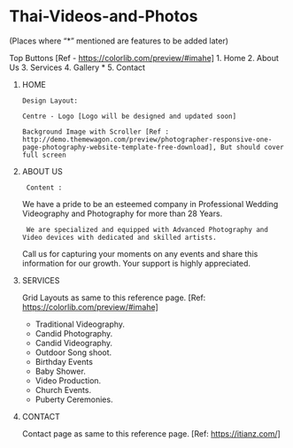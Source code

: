 
# Thai-Videos-and-Photos
(Places where “*” mentioned are features to be added later)


Top Buttons [Ref - https://colorlib.com/preview/#imahe]
       1. Home
       2. About Us
       3. Services
       4. Gallery  * 
       5. Contact

1. HOME

       Design Layout:
       
       Centre - Logo [Logo will be designed and updated soon]

       Background Image with Scroller [Ref : http://demo.themewagon.com/preview/photographer-responsive-one-page-photography-website-template-free-download], But should cover full screen



2. ABOUT US
       
        Content :
	
	We have a pride to be an esteemed company in Professional Wedding Videography and Photography for more than 28 Years.
	
		We are specialized and equipped with Advanced Photography and Video devices with dedicated and skilled artists. 

	Call us for capturing your moments on any events and share this information for our growth. Your support is highly appreciated.


3. SERVICES
	
	Grid Layouts as same to this reference page. [Ref: https://colorlib.com/preview/#imahe]
	
	-  Traditional Videography.
	-  Candid Photography.
	-  Candid Videography.
	-  Outdoor Song shoot. 
	-  Birthday Events
	-  Baby Shower.
	-  Video Production.
	-  Church Events.
	-  Puberty Ceremonies.    

4. CONTACT

	Contact page as same to this reference page. [Ref: https://itianz.com/]
